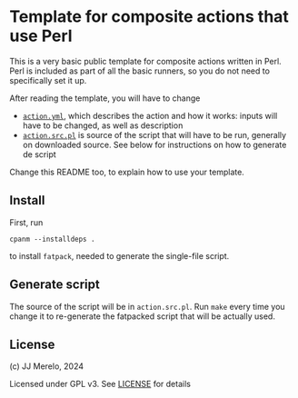 # Template for composite actions that use Perl

This is a very basic public template for composite actions written in Perl. Perl
is included as part of all the basic runners, so you do not need to specifically
set it up.

After reading the template, you will have to change

- [`action.yml`](action.yml), which describes the action and how it works:
  inputs will have to be changed, as well as description
- [`action.src.pl`](action.src.pl) is source of the script that will have to be
  run, generally on downloaded source. See below for instructions on how to
  generate de script

Change this README too, to explain how to use your template.

## Install

First, run 

```
cpanm --installdeps .
```

to install `fatpack`, needed to generate the single-file script.


## Generate script

The source of the script will be in `action.src.pl`. Run `make` every time you
change it to re-generate the fatpacked script that will be actually used.

## License

(c) JJ Merelo, 2024

Licensed under GPL v3. See [LICENSE](LICENSE) for details
